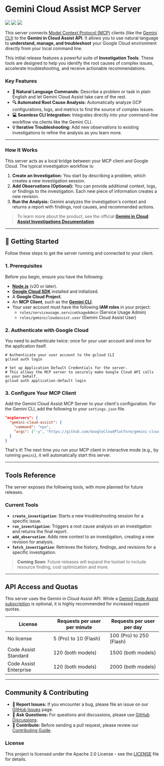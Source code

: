 # **Gemini Cloud Assist MCP Server**

[![](https://img.shields.io/github/license/GoogleCloudPlatform/gemini-cloud-assist-mcp)](./LICENSE)
[![](https://img.shields.io/github/discussions/GoogleCloudPlatform/gemini-cloud-assist-mcp?style=social&logo=github)](https://github.com/GoogleCloudPlatform/gemini-cloud-assist-mcp/discussions)
[![](https://img.shields.io/github/stars/GoogleCloudPlatform/gemini-cloud-assist-mcp?style=social)](https://github.com/GoogleCloudPlatform/gemini-cloud-assist-mcp)

This server connects [Model Context Protocol (MCP)](https://modelcontextprotocol.io/) clients (like the [Gemini CLI](https://github.com/google-gemini/gemini-cli)) to the **Gemini in Cloud Assist API**. It allows you to use natural language to **understand, manage, and troubleshoot** your Google Cloud environment directly from your local command line.

This initial release features a powerful suite of **Investigation Tools**. These tools are designed to help you identify the root causes of complex issues, accelerate troubleshooting, and receive actionable recommendations.

### **Key Features**

  * **🤖 Natural Language Commands:** Describe a problem or task in plain English and let Gemini Cloud Assist take care of the rest.
  * **🔍 Automated Root Cause Analysis:** Automatically analyze GCP configurations, logs, and metrics to find the source of complex issues.
  * **💻 Seamless CLI Integration:** Integrates directly into your command-line workflow via clients like the Gemini CLI.
  * **💡 Iterative Troubleshooting:** Add new observations to existing investigations to refine the analysis as you learn more.

-----

### **How It Works**

This server acts as a local bridge between your MCP client and Google Cloud. The typical investigation workflow is:

1.  **Create an Investigation:** You start by describing a problem, which creates a new investigation session.
2.  **Add Observations (Optional):** You can provide additional context, logs, or findings to the investigation. Each new piece of information creates a new revision.
3.  **Run the Analysis:** Gemini analyzes the investigation's context and returns a report with findings, root causes, and recommended actions.

> To learn more about the product, see the official **[Gemini in Cloud Assist Investigations Documentation](https://cloud.google.com/gemini/docs/cloud-assist/investigations)**.

-----

## **🚀 Getting Started**

Follow these steps to get the server running and connected to your client.

### **1. Prerequisites**

Before you begin, ensure you have the following:

  * [**Node.js**](https://nodejs.org/en/download) (v20 or later).
  * [**Google Cloud SDK**](https://cloud.google.com/sdk/docs/install) installed and initialized.
  * A **Google Cloud Project**.
  * An **MCP Client**, such as the [**Gemini CLI**](https://github.com/google-gemini/gemini-cli).
  * Your user account must have the following **IAM roles** in your project:
      * `roles/serviceusage.serviceUsageAdmin` (Service Usage Admin)
      * `roles/geminicloudassist.user` (Gemini Cloud Assist User)

### **2. Authenticate with Google Cloud**

You need to authenticate twice: once for your user account and once for the application itself.

```shell
# Authenticate your user account to the gcloud CLI
gcloud auth login

# Set up Application Default Credentials for the server.
# This allows the MCP server to securely make Google Cloud API calls on your behalf.
gcloud auth application-default login
```

### **3. Configure Your MCP Client**

Add the Gemini Cloud Assist MCP Server to your client's configuration. For the Gemini CLI, add the following to your `settings.json` file.

```json
"mcpServers": {
  "gemini-cloud-assist": {
    "command": "npx",
    "args": ["-y", "https://github.com/GoogleCloudPlatform/gemini-cloud-assist-mcp"]
  }
}
```

That's it\! The next time you run your MCP client in interactive mode (e.g., by running `gemini`), it will automatically start this server.

-----

## **Tools Reference**

The server exposes the following tools, with more planned for future releases.

### **Current Tools**

  * **`create_investigation`**: Starts a new troubleshooting session for a specific issue.
  * **`run_investigation`**: Triggers a root cause analysis on an investigation and returns the final report.
  * **`add_observation`**: Adds new context to an investigation, creating a new revision for analysis.
  * **`fetch_investigation`**: Retrieves the history, findings, and revisions for a specific investigation.

> **Coming Soon**: Future releases will expand the toolset to include resource finding, cost optimization and more.

-----

## **API Access and Quotas**

This server uses the Gemini in Cloud Assist API. While a [Gemini Code Assist subscription](https://cloud.google.com/gemini/docs/codeassist/overview#supported-features) is optional, it is highly recommended for increased request quotas.

| License                | Requests per user per minute | Requests per user per day |
| ---------------------- | ---------------------------- | ------------------------- |
| No license             | 5 (Pro) to 10 (Flash)        | 100 (Pro) to 250 (Flash)  |
| Code Assist Standard   | 120 (both models)            | 1500 (both models)        |
| Code Assist Enterprise | 120 (both models)            | 2000 (both models)        |

-----

## **Community & Contributing**

  * **🐛 Report Issues:** If you encounter a bug, please file an issue on our [GitHub Issues](https://github.com/GoogleCloudPlatform/gemini-cloud-assist-mcp/issues) page.
  * **💬 Ask Questions:** For questions and discussions, please use [GitHub Discussions](https://github.com/GoogleCloudPlatform/gemini-cloud-assist-mcp/discussions).
  * **🤝 Contribute:** Before sending a pull request, please review our [Contributing Guide](./docs/CONTRIBUTING.md).

### **License**

This project is licensed under the Apache 2.0 License - see the [LICENSE](./LICENSE) file for details.